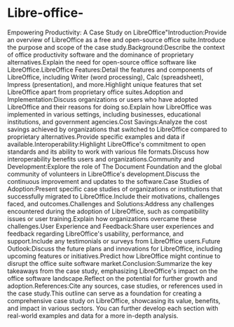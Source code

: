 # Libre-office-
Empowering Productivity: A Case Study on LibreOffice"Introduction:Provide an overview of LibreOffice as a free and open-source office suite.Introduce the purpose and scope of the case study.Background:Describe the context of office productivity software and the dominance of proprietary alternatives.Explain the need for open-source office software like LibreOffice.LibreOffice Features:Detail the features and components of LibreOffice, including Writer (word processing), Calc (spreadsheet), Impress (presentation), and more.Highlight unique features that set LibreOffice apart from proprietary office suites.Adoption and Implementation:Discuss organizations or users who have adopted LibreOffice and their reasons for doing so.Explain how LibreOffice was implemented in various settings, including businesses, educational institutions, and government agencies.Cost Savings:Analyze the cost savings achieved by organizations that switched to LibreOffice compared to proprietary alternatives.Provide specific examples and data if available.Interoperability:Highlight LibreOffice's commitment to open standards and its ability to work with various file formats.Discuss how interoperability benefits users and organizations.Community and Development:Explore the role of The Document Foundation and the global community of volunteers in LibreOffice's development.Discuss the continuous improvement and updates to the software.Case Studies of Adoption:Present specific case studies of organizations or institutions that successfully migrated to LibreOffice.Include their motivations, challenges faced, and outcomes.Challenges and Solutions:Address any challenges encountered during the adoption of LibreOffice, such as compatibility issues or user training.Explain how organizations overcame these challenges.User Experience and Feedback:Share user experiences and feedback regarding LibreOffice's usability, performance, and support.Include any testimonials or surveys from LibreOffice users.Future Outlook:Discuss the future plans and innovations for LibreOffice, including upcoming features or initiatives.Predict how LibreOffice might continue to disrupt the office suite software market.Conclusion:Summarize the key takeaways from the case study, emphasizing LibreOffice's impact on the office software landscape.Reflect on the potential for further growth and adoption.References:Cite any sources, case studies, or references used in the case study.This outline can serve as a foundation for creating a comprehensive case study on LibreOffice, showcasing its value, benefits, and impact in various sectors. You can further develop each section with real-world examples and data for a more in-depth analysis.
